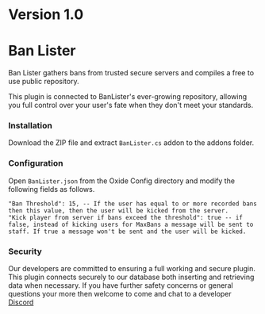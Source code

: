 # Version 1.0

# Ban Lister

Ban Lister gathers bans from trusted secure servers and compiles a free to use public repository.

This plugin is connected to BanLister's ever-growing repository, allowing you full control over your user's fate when they don't meet your standards.

### Installation

Download the ZIP file and extract ```BanLister.cs``` addon to the addons folder.

### Configuration

Open ```BanLister.json``` from the Oxide Config directory and modify the following fields as follows.
```
"Ban Threshold": 15, -- If the user has equal to or more recorded bans then this value, then the user will be kicked from the server.
"Kick player from server if bans exceed the threshold": true -- if false, instead of kicking users for MaxBans a message will be sent to staff. If true a message won't be sent and the user will be kicked.
```

### Security

Our developers are committed to ensuring a full working and secure plugin. This plugin connects securely to our database both inserting and retrieving data when necessary. If you have further safety concerns or general questions your more then welcome to come and chat to a developer [Discord](https://BanLister.com/Discord)

